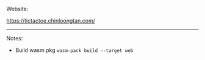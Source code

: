 
Website:

https://tictactoe.chinloongtan.com/

---

Notes:

- Build wasm pkg
`wasm-pack build --target web`
